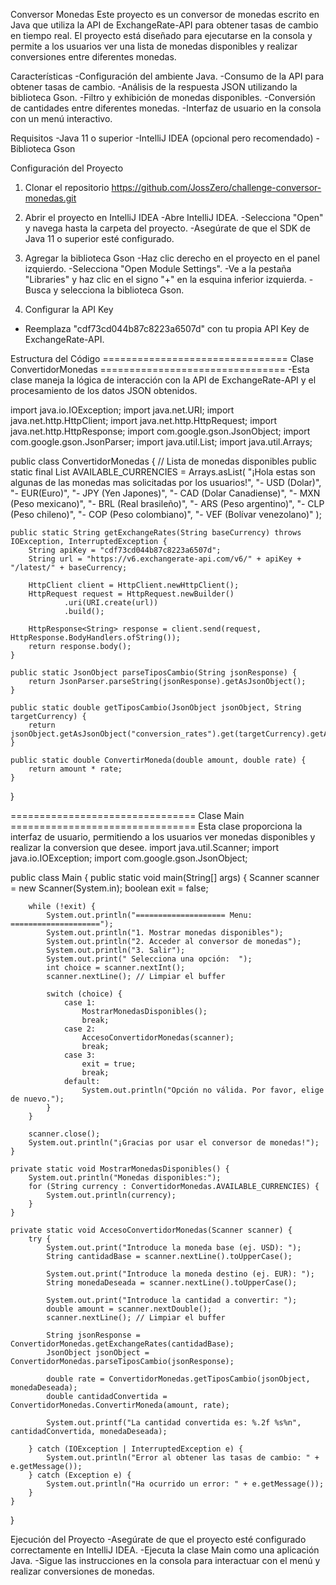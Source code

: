 Conversor Monedas
Este proyecto es un conversor de monedas escrito en Java que utiliza la API de ExchangeRate-API para obtener tasas de cambio en tiempo real. El proyecto está diseñado para ejecutarse en la consola y permite a los usuarios ver una lista de monedas disponibles y realizar conversiones entre diferentes monedas.

Características
-Configuración del ambiente Java.
-Consumo de la API para obtener tasas de cambio.
-Análisis de la respuesta JSON utilizando la biblioteca Gson.
-Filtro y exhibición de monedas disponibles.
-Conversión de cantidades entre diferentes monedas.
-Interfaz de usuario en la consola con un menú interactivo.

Requisitos
-Java 11 o superior
-IntelliJ IDEA (opcional pero recomendado)
-Biblioteca Gson

Configuración del Proyecto
1. Clonar el repositorio
https://github.com/JossZero/challenge-conversor-monedas.git

2. Abrir el proyecto en IntelliJ IDEA
-Abre IntelliJ IDEA.
-Selecciona "Open" y navega hasta la carpeta del proyecto.
-Asegúrate de que el SDK de Java 11 o superior esté configurado.

3. Agregar la biblioteca Gson
-Haz clic derecho en el proyecto en el panel izquierdo.
-Selecciona "Open Module Settings".
-Ve a la pestaña "Libraries" y haz clic en el signo "+" en la esquina inferior izquierda.
-Busca y selecciona la biblioteca Gson.

4. Configurar la API Key
- Reemplaza "cdf73cd044b87c8223a6507d" con tu propia API Key de ExchangeRate-API.

Estructura del Código
================================ Clase ConvertidorMonedas ================================
-Esta clase maneja la lógica de interacción con la API de ExchangeRate-API y el procesamiento de los datos JSON obtenidos.

import java.io.IOException;
import java.net.URI;
import java.net.http.HttpClient;
import java.net.http.HttpRequest;
import java.net.http.HttpResponse;
import com.google.gson.JsonObject;
import com.google.gson.JsonParser;
import java.util.List;
import java.util.Arrays;

public class ConvertidorMonedas {
    // Lista de monedas disponibles
    public static final List<String> AVAILABLE_CURRENCIES = Arrays.asList(
            "¡Hola estas son algunas de las monedas mas solicitadas por los usuarios!",
            "- USD (Dolar)",
            "- EUR(Euro)",
            "- JPY (Yen Japones)",
            "- CAD (Dolar Canadiense)",
            "- MXN (Peso mexicano)",
            "- BRL (Real brasileño)",
            "- ARS (Peso argentino)",
            "- CLP (Peso chileno)",
            "- COP (Peso colombiano)",
            "- VEF (Bolívar venezolano)"
    );

    public static String getExchangeRates(String baseCurrency) throws IOException, InterruptedException {
        String apiKey = "cdf73cd044b87c8223a6507d";
        String url = "https://v6.exchangerate-api.com/v6/" + apiKey + "/latest/" + baseCurrency;

        HttpClient client = HttpClient.newHttpClient();
        HttpRequest request = HttpRequest.newBuilder()
                .uri(URI.create(url))
                .build();

        HttpResponse<String> response = client.send(request, HttpResponse.BodyHandlers.ofString());
        return response.body();
    }

    public static JsonObject parseTiposCambio(String jsonResponse) {
        return JsonParser.parseString(jsonResponse).getAsJsonObject();
    }

    public static double getTiposCambio(JsonObject jsonObject, String targetCurrency) {
        return jsonObject.getAsJsonObject("conversion_rates").get(targetCurrency).getAsDouble();
    }

    public static double ConvertirMoneda(double amount, double rate) {
        return amount * rate;
    }
}

================================ Clase Main ================================
Esta clase proporciona la interfaz de usuario, permitiendo a los usuarios ver monedas disponibles y realizar  la conversion que desee.
import java.util.Scanner;
import java.io.IOException;
import com.google.gson.JsonObject;

public class Main {
    public static void main(String[] args) {
        Scanner scanner = new Scanner(System.in);
        boolean exit = false;

        while (!exit) {
            System.out.println("==================== Menu: ====================");
            System.out.println("1. Mostrar monedas disponibles");
            System.out.println("2. Acceder al conversor de monedas");
            System.out.println("3. Salir");
            System.out.print(" Selecciona una opción:  ");
            int choice = scanner.nextInt();
            scanner.nextLine(); // Limpiar el buffer

            switch (choice) {
                case 1:
                    MostrarMonedasDisponibles();
                    break;
                case 2:
                    AccesoConvertidorMonedas(scanner);
                    break;
                case 3:
                    exit = true;
                    break;
                default:
                    System.out.println("Opción no válida. Por favor, elige de nuevo.");
            }
        }

        scanner.close();
        System.out.println("¡Gracias por usar el conversor de monedas!");
    }

    private static void MostrarMonedasDisponibles() {
        System.out.println("Monedas disponibles:");
        for (String currency : ConvertidorMonedas.AVAILABLE_CURRENCIES) {
            System.out.println(currency);
        }
    }

    private static void AccesoConvertidorMonedas(Scanner scanner) {
        try {
            System.out.print("Introduce la moneda base (ej. USD): ");
            String cantidadBase = scanner.nextLine().toUpperCase();

            System.out.print("Introduce la moneda destino (ej. EUR): ");
            String monedaDeseada = scanner.nextLine().toUpperCase();

            System.out.print("Introduce la cantidad a convertir: ");
            double amount = scanner.nextDouble();
            scanner.nextLine(); // Limpiar el buffer

            String jsonResponse = ConvertidorMonedas.getExchangeRates(cantidadBase);
            JsonObject jsonObject = ConvertidorMonedas.parseTiposCambio(jsonResponse);

            double rate = ConvertidorMonedas.getTiposCambio(jsonObject, monedaDeseada);
            double cantidadConvertida = ConvertidorMonedas.ConvertirMoneda(amount, rate);

            System.out.printf("La cantidad convertida es: %.2f %s%n", cantidadConvertida, monedaDeseada);

        } catch (IOException | InterruptedException e) {
            System.out.println("Error al obtener las tasas de cambio: " + e.getMessage());
        } catch (Exception e) {
            System.out.println("Ha ocurrido un error: " + e.getMessage());
        }
    }
}

Ejecución del Proyecto
-Asegúrate de que el proyecto esté configurado correctamente en IntelliJ IDEA.
-Ejecuta la clase Main como una aplicación Java.
-Sigue las instrucciones en la consola para interactuar con el menú y realizar conversiones de monedas.

